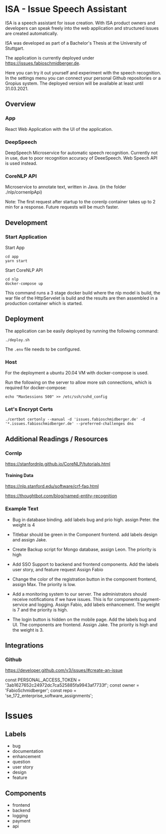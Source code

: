 # ISA - Issue Speech Assistant

ISA is a speech assistant for issue creation. With ISA product owners and developers can speak freely into the web application and structured issues are created automatically.

ISA was developed as part of a Bachelor's Thesis at the University of Stuttgart.

The application is currently deployed under https://issues.fabioschmidberger.de.

Here you can try it out yourself and experiment with the speech recognition. In the settings menu you can connect your personal Github repositories or a Gropius system.
The deployed version will be available at least until 31.03.2021.

## Overview

### App

React Web Application with the UI of the application.

### DeepSpeech

DeepSpeech Microservice for automatic speech recognition. Currently not in use, due to poor recognition accuracy of DeeeSpeech. Web Speech API is used instead.

### CoreNLP API

Microservice to annotate text, written in Java.
(in the folder ./nlp/cornenlpApi)

Note: The first request after startup to the corenlp container takes up to 2 min for a response. Future requests will be much faster.

## Development

### Start Application

Start App

```
cd app
yarn start
```

Start CoreNLP API

```
cd nlp
docker-compose up
```

This command runs a 3 stage docker build where the nlp model is build, the war file of the HttpServelet is build and the results are then assembled in a production container which is started.

## Deployment

The application can be easily deployed by running the following command:

```
./deploy.sh
```

The `.env` file needs to be configured.

### Host

For the deployment a ubuntu 20.04 VM with docker-compose is used.

Run the following on the server to allow more ssh connections, which is required for docker-compose:

`echo "MaxSessions 500" >> /etc/ssh/sshd_config`

### Let's Encrypt Certs

`./certbot certonly --manual -d 'issues.fabioschmidberger.de' -d '*.issues.fabioschmidberger.de' --preferred-challenges dns`

## Additional Readings / Resources

### Cornlp

https://stanfordnlp.github.io/CoreNLP/tutorials.html

#### Training Data

https://nlp.stanford.edu/software/crf-faq.html

https://thoughtbot.com/blog/named-entity-recognition

### Example Text

- Bug in database binding. add labels bug and prio high. assign Peter. the weight is 4
- Titlebar should be green in the Component frontend. add labels design and assign Jake.
- Create Backup script for Mongo database, assign Leon. The priority is high

- Add SSO Support to backend and frontend components. Add the labels user story, and feature request Assign Fabio

- Change the color of the registration button in the component frontend, assign Max. The priority is low.
- Add a monitoring system to our server. The administrators should receive notifications if we have issues. This is for components payment-service and logging. Assign Fabio, add labels enhancement. The weight is 7 and the priority is high.
- The login button is hidden on the mobile page. Add the labels bug and UI. The components are frontend. Assign Jake. The priority is high and the weight is 3.

## Integrations

### Github

https://developer.github.com/v3/issues/#create-an-issue

const PERSONAL_ACCESS_TOKEN = '3ab1627652c24972dc7ca525885fa9943af7733f';
const owner = 'FabioSchmidberger';
const repo = 'se_172_enterprise_software_assignments';

# Issues

## Labels

- bug
- documentation
- enhancement
- question
- user story
- design
- feature

## Components

- frontend
- backend
- logging
- payment
- api
